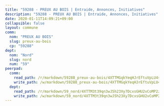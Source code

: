```yaml
---
title: "59288 - PREUX AU BOIS | Entraide, Annonces, Initiatives"
description: "59288 - PREUX AU BOIS | Entraide, Annonces, Initiatives"
date: 2020-01-11T14:09:21+09:00
collapsible: false
layout: commune
comm:
  nom: "PREUX AU BOIS"
  slug: preux-au-bois
  cp: "59288"
dept:
  nom: "Nord"
  slug: nord
  num: "59"
peerpad:
  comm:
    read_path: /r/markdown/59288_preux-au-bois/4XTTMGqkYeqHJrEftuVpLU4segYUxD1RNdmRWk7iZNMKtZFR5
    write_path: /w/markdown/59288_preux-au-bois/4XTTMGqkYeqHJrEftuVpLU4segYUxD1RNdmRWk7iZNMKtZFR5-K3TgU4MXEfVXL6vvWLrRfgkSCo8hN6Je4bdtpRreaDVMEMawYKgN3d6F8f8jZBTXgeyzGQvUwumiuYFid9fSUJY3YGX2aLMmRt2yZW4wLURXxMpQafAND4GKnD5joaDpUSM8KGpT
  dept:
    read_path: /r/markdown/59_nord/4XTTM3t39qn3wJ5h23Xy7DcxsGHU2vCoMP2z3iS4TUn3TrtdJ
    write_path: /w/markdown/59_nord/4XTTM3t39qn3wJ5h23Xy7DcxsGHU2vCoMP2z3iS4TUn3TrtdJ-K3TgTuZGkuZqXfr6fpmH7pGsMT6ndvZQMyRDze5QBt7XScLWHoBi246kLoDKpTH2Yo4f3AFSSJqGc2ozvNww7qPLqsDjpvahxCbQ6F5znbfjp6kVgaDcTYc9LyhwSfYuCevnvZUQ
---
```


